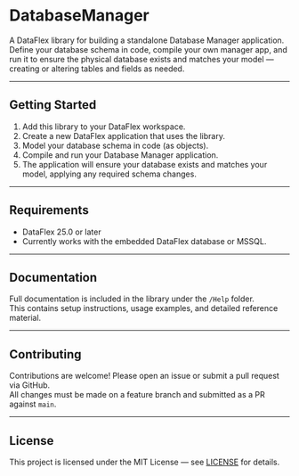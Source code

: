 # DatabaseManager

A DataFlex library for building a standalone Database Manager application.  
Define your database schema in code, compile your own manager app, and run it to ensure the physical database exists and matches your model — creating or altering tables and fields as needed.

---

## Getting Started

1. Add this library to your DataFlex workspace.  
2. Create a new DataFlex application that uses the library.  
3. Model your database schema in code (as objects).  
4. Compile and run your Database Manager application.  
5. The application will ensure your database exists and matches your model, applying any required schema changes.

---

## Requirements

- DataFlex 25.0 or later  
- Currently works with the embedded DataFlex database or MSSQL. 

---

## Documentation

Full documentation is included in the library under the `/Help` folder.  
This contains setup instructions, usage examples, and detailed reference material.

---

## Contributing

Contributions are welcome! Please open an issue or submit a pull request via GitHub.  
All changes must be made on a feature branch and submitted as a PR against `main`.

---

## License

This project is licensed under the MIT License — see [LICENSE](./LICENSE) for details.

